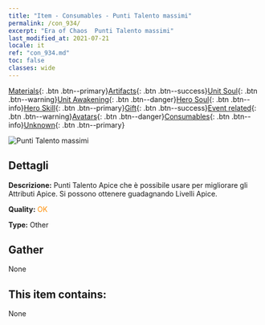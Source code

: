 ```yaml
---
title: "Item - Consumables - Punti Talento massimi"
permalink: /con_934/
excerpt: "Era of Chaos  Punti Talento massimi"
last_modified_at: 2021-07-21
locale: it
ref: "con_934.md"
toc: false
classes: wide
---
```

 [Materials](/ItemsIT/){: .btn .btn--primary}[Artifacts](/ItemsIT/Artifacts/){: .btn .btn--success}[Unit Soul](/ItemsIT/UnitSoul/){: .btn .btn--warning}[Unit Awakening](/ItemsIT/UnitAwakening/){: .btn .btn--danger}[Hero Soul](/ItemsIT/HeroSoul/){: .btn .btn--info}[Hero Skill](/ItemsIT/HeroSkill/){: .btn .btn--primary}[Gift](/ItemsIT/Gift/){: .btn .btn--success}[Event related](/ItemsIT/Events/){: .btn .btn--warning}[Avatars](/ItemsIT/Avatars/){: .btn .btn--danger}[Consumables](/ItemsIT/Consumables/){: .btn .btn--info}[Unknown](/ItemsIT/Unknown/){: .btn .btn--primary}

 ![Punti Talento massimi](/images/t/i_40022.png)

## Dettagli
 **Descrizione:** Punti Talento Apice che è possibile usare per migliorare gli Attributi Apice. Si possono ottenere guadagnando Livelli Apice.

 **Quality:** <span style="color: #FF8C00">OK</span>

 **Type:** Other

## Gather

  None

## This item contains:

  None

